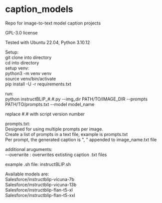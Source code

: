 # caption_models
Repo for image-to-text model caption projects

GPL-3.0 license 

Tested with Ubuntu 22.04, Python 3.10.12

Setup:  
git clone into directory  
cd into directory  
setup venv:  
	python3 -m venv venv  
	source venv/bin/activate  
	pip install -U -r requirements.txt  

run:  
python instructBLIP_#.#.py --img_dir PATH/TO/IMAGE_DIR --prompts PATH/TO/prompts.txt --model model_name

replace #.# with script version number

prompts.txt:  
Designed for using multiple prompts per image.  
Create a list of prompts in a text file, example is prompts.txt  
Per prompt, the generated caption is ", " appended to image_name.txt file  

additional aruguments:  
--overwrite : overwrites extisting caption .txt files  

example .sh file: instructBLIP.sh
 
Available models are:  
  Salesforce/instructblip-vicuna-7b  
  Salesforce/instructblip-vicuna-13b  
  Salesforce/instructblip-flan-t5-xl  
  Salesforce/instructblip-flan-t5-xxl  
  

